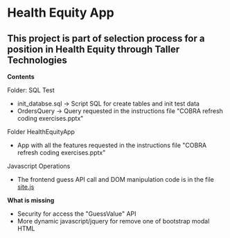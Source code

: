 # Health Equity App
## This project is part of selection process for a position in Health Equity through Taller Technologies

**Contents**

Folder: SQL Test
- init_databse.sql -> Script SQL for create tables and init test data
- OrdersQuery -> Query requested in the instructions file "COBRA refresh coding exercises.pptx"

Folder HealthEquityApp
- App with all the features requested in the instructions file "COBRA refresh coding exercises.pptx"

Javascript Operations
- The frontend guess API call and DOM manipulation code is in the file [site.js](https://github.com/jmprado/HealthEquityApp/blob/master/HealthEquityApp/HealthEquityApp/wwwroot/js/site.js)


**What is missing**
- Security for access the "GuessValue" API
- More dynamic javascript/jquery for remove one of bootstrap modal HTML